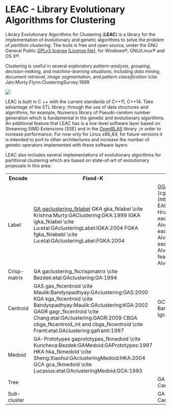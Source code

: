 # LEAC - Library Evolutionary Algorithms for Clustering

Library Evolutionary Algorithms for Clustering (**LEAC**) is a library for the implementation
of evolutionary and genetic algorithms to solve the problem of *partition clustering*.
The tools is free and open source, under the GNU General Public
[GPLv3 license](https://www.gnu.org/licenses/gpl-3.0.en.html) 
[\[License file\]](../../LICENSE),
for Windows&reg;, GNU/Linux&reg; and OS X&reg;.

Clustering is useful in several exploratory *pattern-analysis*,
*grouping*, *decision-making*, and *machine-learning situations*,
including *data mining*, *document retrieval*, *image segmentation*,
and *pattern classification*
\cite Jain:Murty:Flynn:ClusteringSurvey:1999

![](../master/doc/leac_cluster.svg)

LEAC is built in C ++ with the current standards of C++11, C++14.
Take advantage of the STL library, through the use of 
data structures and algorithms, for example,
Numerics library of Pseudo-random number generation which is 
fundamental in the genetic and evolutionary algorithms.
An additional feature that LEAC has is a low-level software layer
based on Streaming SIMD Extensions (SSE) and in the 
[OpenBLAS](http://www.openblas.net) library ,in order to
increase performance. For now only for Linux x86_64, for future
versions it is intended to port to other architectures and
increase the number of genetic operators implemented with
these software layers

LEAC also includes several implementations of evolutionary algorithms for
partitional clustering which are based on state-of-art of evolutionary
proposals in this area:

<table>
   <tr>
    <th>Encode</th>
    <th>Fixed-K</th>
    <th>Variable-K</th>
  </tr>
  <tr>
    <td>Label</td>
    <td> <a href="http://dx.doi.org/10.1016/0167-8655(96)00043-8">GA gaclustering_fklabel</a>
         GKA	gka_fklabel	\cite Krishna:Murty:GAClustering:GKA:1999
	 IGKA 	igka_fklabel 	\cite Lu:etal:GAclusteringLabel:IGKA:2004
	 FGKA 	fgka_fklabebl 	\cite Lu:etal:GAclusteringLabel:FGKA:2004
    </td>
    <td> <a href="http://dx.doi.org/10.1016/j.eswa.2012.02.149">GGA gga_vklabeldbindex gga_vklabelsilhouette</a>,
         CGA [cga_vklabel](http://iospress.metapress.com/content/adhnkma5h48f1l0q/)
	 EAC eac_vklabel	\cite Hruschka:etal:GAClusteringLabelKVar:EAC:2006
	 EAC I			eaci_vklabel	\cite Alves:etal:GAclusteringLabelKVar:FEAC:2006
	 EAC II			eacii_vklabel	\cite Alves:etal:GAclusteringLabelKVar:FEAC:2006
	 EAC III		eaciii_vklabel	\cite Alves:etal:GAclusteringLabelKVar:FEAC:2006
	 FEAC			feac_vklabel	\cite Alves:etal:GAclusteringLabelKVar:FEAC:2006
    </td>
   </tr>
   <tr>
    <td>Crisp-matrix</td>
     <td> GA	gaclustering_fkcrispmatrix	\cite Bezdek:etal:GAclustering:GA:1994
     </td>
     <td></td>
   </tr>
  <tr>
    <td>Centroid</td>
    <td> GAS	gas_fkcentroid	\cite Maulik:Bandyopadhyay:GAclustering:GAS:2000
         KGA	kga_fkcentroid	\cite Bandyopadhyay:Maulik:GAclustering:KGA:2002
	 GAGR	gagr_fkcentroid	\cite Chang:etal:GAclustering:GAGR:2009
	 CBGA	cbga_fkcentroid_int and cbga_fkcentroid	\cite Franti:etal:GAclustering:gafranti:1997
    </td>
    <td> GCUK	gcuk_vkcentroid	\cite Bandyopadhyay:Maulik:GACVarK:GCUK:2002,
         TGCA	tgca_vkcentroid	\cite He:Tan:GAclusteringVarK:TGCA:2012
    </td>
    </tr>
    <tr>
    <td>Medoid</td>
     <td> GA-Prototypes	gaprototypes_fkmedoid	\cite Kuncheva:Bezdek:GAMedoid:GAPrototypes:1997
          HKA	hka_fkmedoid	\cite Sheng:Xiaohui:GAclusteringMedoid:HKA:2004
          GCA	gca_fkmedoid	\cite Lucasius:etal:GAclusteringMedoid:GCA:1993
     </td>
     <td></td>
     </tr>
     <tr>
     <td>Tree</td>
     <td></td>
     <td>GA	gaclustering_vktreebinary	\cite Casillas:etal:GAclusteringVarK:GA:2003
     </tr>
     <tr>
     <td>Sub-cluster</td>
     <td></td>
     <td> GA	gaclustering_vktreebinary	\cite Casillas:etal:GAclusteringVarK:GA:2003</td>
     </tr>
     <tr>
</table>


